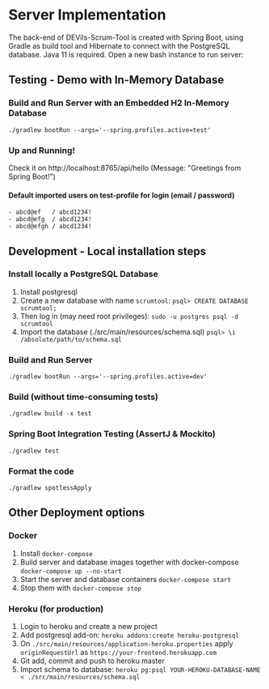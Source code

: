 # Server Implementation
The back-end of DEVils-Scrum-Tool is created with Spring Boot, using Gradle as build tool and Hibernate
to connect with the PostgreSQL database. Java 11 is required. Open a new bash instance to run server:

## Testing - Demo with In-Memory Database

### Build and Run Server with an Embedded H2 In-Memory Database
	./gradlew bootRun --args='--spring.profiles.active=test'

### Up and Running!
Check it on http://localhost:8765/api/hello (Message: "Greetings from Spring Boot!")

#### Default imported users on test-profile for login (email / password)
	- abcd@ef   / abcd1234!
	- abcd@efg  / abcd1234!
	- abcd@efgh / abcd1234!

## Development - Local installation steps

### Install locally a PostgreSQL Database
1. Install postgresql
2. Create a new database with name `scrumtool`:
	`psql> CREATE DATABASE scrumtool;`
3. Then log in (may need root privileges):
	`sudo -u postgres psql -d scrumtool`
3. Import the database (./src/main/resources/schema.sql)
	`psql> \i /absolute/path/to/schema.sql`

### Build and Run Server
	./gradlew bootRun --args='--spring.profiles.active=dev'

### Build (without time-consuming tests)
	./gradlew build -x test

### Spring Boot Integration Testing (AssertJ & Mockito)
	./gradlew test

### Format the code
	./gradlew spotlessApply

## Other Deployment options

### Docker
1. Install `docker-compose`
2. Build server and database images together with docker-compose
	`docker-compose up --no-start`
3. Start the server and database containers
	`docker-compose start`
4. Stop them with `docker-compose stop`

### Heroku (for production)
1. Login to heroku and create a new project
2. Add postgresql add-on: `heroku addons:create heroku-postgresql`
3. On `./src/main/resources/application-heroku.properties` apply `originRequestUrl` as `https://your-frontend.herokuapp.com`
4. Git add, commit and push to heroku master
5. Import schema to database: `heroku pg:psql YOUR-HEROKU-DATABASE-NAME < ./src/main/resources/schema.sql`

